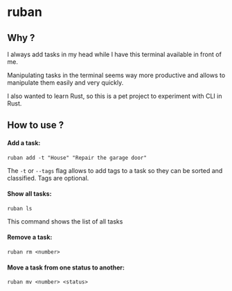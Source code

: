 # ruban

## Why ?

I always add tasks in my head while I have this terminal available in front of me. 

Manipulating tasks in the terminal seems way more productive and allows to manipulate them easily and very quickly.
 
I also wanted to learn Rust, so this is a pet project to experiment with CLI in Rust.

## How to use ?

#### Add a task:

`ruban add -t "House" "Repair the garage door"`

The `-t` or `--tags` flag allows to add tags to a task so they can be sorted and classified. 
Tags are optional.

#### Show all tasks:

`ruban ls`

This command shows the list of all tasks

#### Remove a task:

`ruban rm <number>`

#### Move a task from one status to another:

`ruban mv <number> <status>`



